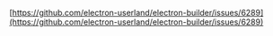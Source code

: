 [https://github.com/electron-userland/electron-builder/issues/6289](https://github.com/electron-userland/electron-builder/issues/6289)